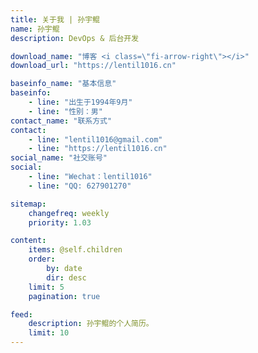 ```yaml
---
title: 关于我 | 孙宇鲲
name: 孙宇鲲
description: DevOps & 后台开发

download_name: "博客 <i class=\"fi-arrow-right\"></i>"
download_url: "https://lentil1016.cn"

baseinfo_name: "基本信息"
baseinfo:
    - line: "出生于1994年9月"
    - line: "性别：男"
contact_name: "联系方式"
contact: 
    - line: "lentil1016@gmail.com"
    - line: "https://lentil1016.cn"
social_name: "社交账号"
social:
    - line: "Wechat：lentil1016"
    - line: "QQ: 627901270"

sitemap:
    changefreq: weekly
    priority: 1.03

content:
    items: @self.children
    order:
        by: date
        dir: desc
    limit: 5
    pagination: true

feed:
    description: 孙宇鲲的个人简历。
    limit: 10
---
```


